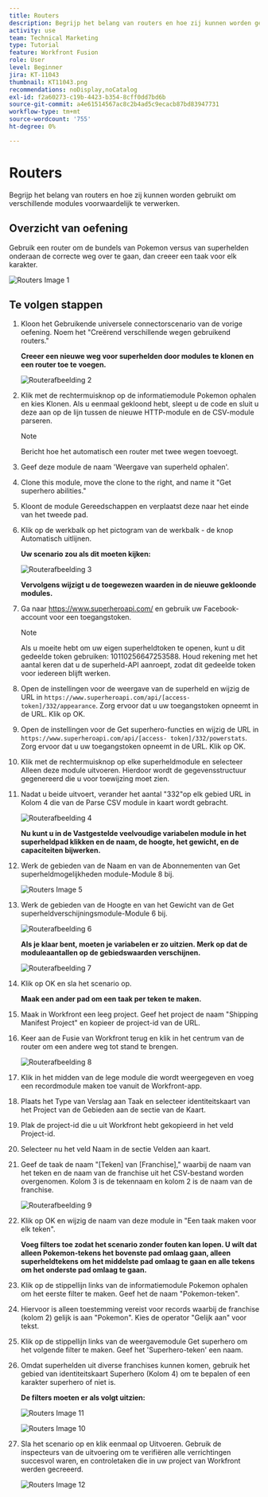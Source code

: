 ```yaml
---
title: Routers
description: Begrijp het belang van routers en hoe zij kunnen worden gebruikt om verschillende modules voorwaardelijk te verwerken.
activity: use
team: Technical Marketing
type: Tutorial
feature: Workfront Fusion
role: User
level: Beginner
jira: KT-11043
thumbnail: KT11043.png
recommendations: noDisplay,noCatalog
exl-id: f2a60273-c19b-4423-b354-8cff0dd7bd6b
source-git-commit: a4e61514567ac8c2b4ad5c9ecacb87bd83947731
workflow-type: tm+mt
source-wordcount: '755'
ht-degree: 0%

---
```


# Routers

Begrijp het belang van routers en hoe zij kunnen worden gebruikt om verschillende modules voorwaardelijk te verwerken.

## Overzicht van oefening

Gebruik een router om de bundels van Pokemon versus van superhelden onderaan de correcte weg over te gaan, dan creeer een taak voor elk karakter.

![Routers Image 1](../12-exercises/assets/routers-walkthrough-1.png)

## Te volgen stappen

1. Kloon het Gebruikende universele connectorscenario van de vorige oefening. Noem het &quot;Creërend verschillende wegen gebruikend routers.&quot;

   **Creeer een nieuwe weg voor superhelden door modules te klonen en een router toe te voegen.**

   ![Routerafbeelding 2](../12-exercises/assets/routers-walkthrough-2.png)

1. Klik met de rechtermuisknop op de informatiemodule Pokemon ophalen en kies Klonen. Als u eenmaal gekloond hebt, sleept u de code en sluit u deze aan op de lijn tussen de nieuwe HTTP-module en de CSV-module parseren.

   >[!NOTE]
   >
   > Bericht hoe het automatisch een router met twee wegen toevoegt.

1. Geef deze module de naam &#39;Weergave van superheld ophalen&#39;.
1. Clone this module, move the clone to the right, and name it &quot;Get superhero abilities.&quot;
1. Kloont de module Gereedschappen en verplaatst deze naar het einde van het tweede pad.
1. Klik op de werkbalk op het pictogram van de werkbalk - de knop Automatisch uitlijnen.

   **Uw scenario zou als dit moeten kijken:**

   ![Routerafbeelding 3](../12-exercises/assets/routers-walkthrough-3.png)

   **Vervolgens wijzigt u de toegewezen waarden in de nieuwe gekloonde modules.**

1. Ga naar <https://www.superheroapi.com/> en gebruik uw Facebook-account voor een toegangstoken.

   >[!NOTE]
   >
   >Als u moeite hebt om uw eigen superheldtoken te openen, kunt u dit gedeelde token gebruiken: 10110256647253588. Houd rekening met het aantal keren dat u de superheld-API aanroept, zodat dit gedeelde token voor iedereen blijft werken.

1. Open de instellingen voor de weergave van de superheld en wijzig de URL in `https://www.superheroapi.com/api/[access- token]/332/appearance`. Zorg ervoor dat u uw toegangstoken opneemt in de URL. Klik op OK.
1. Open de instellingen voor de Get superhero-functies en wijzig de URL in `https://www.superheroapi.com/api/[access- token]/332/powerstats`. Zorg ervoor dat u uw toegangstoken opneemt in de URL. Klik op OK.
1. Klik met de rechtermuisknop op elke superheldmodule en selecteer Alleen deze module uitvoeren. Hierdoor wordt de gegevensstructuur gegenereerd die u voor toewijzing moet zien.
1. Nadat u beide uitvoert, verander het aantal &quot;332&quot;op elk gebied URL in Kolom 4 die van de Parse CSV module in kaart wordt gebracht.

   ![Routerafbeelding 4](../12-exercises/assets/routers-walkthrough-4.png)

   **Nu kunt u in de Vastgestelde veelvoudige variabelen module in het superheldpad klikken en de naam, de hoogte, het gewicht, en de capaciteiten bijwerken.**

1. Werk de gebieden van de Naam en van de Abonnementen van Get superheldmogelijkheden module-Module 8 bij.

   ![Routers Image 5](../12-exercises/assets/routers-walkthrough-5.png)

1. Werk de gebieden van de Hoogte en van het Gewicht van de Get superheldverschijningsmodule-Module 6 bij.

   ![Routerafbeelding 6](../12-exercises/assets/routers-walkthrough-6.png)

   **Als je klaar bent, moeten je variabelen er zo uitzien. Merk op dat de moduleaantallen op de gebiedswaarden verschijnen.**

   ![Routerafbeelding 7](../12-exercises/assets/routers-walkthrough-7.png)

1. Klik op OK en sla het scenario op.

   **Maak een ander pad om een taak per teken te maken.**

1. Maak in Workfront een leeg project. Geef het project de naam &quot;Shipping Manifest Project&quot; en kopieer de project-id van de URL.
1. Keer aan de Fusie van Workfront terug en klik in het centrum van de router om een andere weg tot stand te brengen.

   ![Routerafbeelding 8](../12-exercises/assets/routers-walkthrough-8.png)

1. Klik in het midden van de lege module die wordt weergegeven en voeg een recordmodule maken toe vanuit de Workfront-app.
1. Plaats het Type van Verslag aan Taak en selecteer identiteitskaart van het Project van de Gebieden aan de sectie van de Kaart.
1. Plak de project-id die u uit Workfront hebt gekopieerd in het veld Project-id.
1. Selecteer nu het veld Naam in de sectie Velden aan kaart.
1. Geef de taak de naam &quot;[Teken] van [Franchise],&quot; waarbij de naam van het teken en de naam van de franchise uit het CSV-bestand worden overgenomen. Kolom 3 is de tekennaam en kolom 2 is de naam van de franchise.

   ![Routerafbeelding 9](../12-exercises/assets/routers-walkthrough-9.png)

1. Klik op OK en wijzig de naam van deze module in &quot;Een taak maken voor elk teken&quot;.

   **Voeg filters toe zodat het scenario zonder fouten kan lopen. U wilt dat alleen Pokemon-tekens het bovenste pad omlaag gaan, alleen superheldtekens om het middelste pad omlaag te gaan en alle tekens om het onderste pad omlaag te gaan.**

1. Klik op de stippellijn links van de informatiemodule Pokemon ophalen om het eerste filter te maken. Geef het de naam &quot;Pokemon-teken&quot;.
1. Hiervoor is alleen toestemming vereist voor records waarbij de franchise (kolom 2) gelijk is aan &quot;Pokemon&quot;. Kies de operator &quot;Gelijk aan&quot; voor tekst.
1. Klik op de stippellijn links van de weergavemodule Get superhero om het volgende filter te maken. Geef het &#39;Superhero-teken&#39; een naam.
1. Omdat superhelden uit diverse franchises kunnen komen, gebruik het gebied van identiteitskaart Superhero (Kolom 4) om te bepalen of een karakter superhero of niet is.

   **De filters moeten er als volgt uitzien:**

   ![Routers Image 11](../12-exercises/assets/routers-walkthrough-11.png)

   ![Routers Image 10](../12-exercises/assets/routers-walkthrough-10.png)

1. Sla het scenario op en klik eenmaal op Uitvoeren. Gebruik de inspecteurs van de uitvoering om te verifiëren alle verrichtingen succesvol waren, en controletaken die in uw project van Workfront werden gecreeerd.

   ![Routers Image 12](../12-exercises/assets/routers-walkthrough-12.png)
